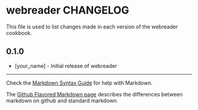 webreader CHANGELOG
===================

This file is used to list changes made in each version of the webreader cookbook.

0.1.0
-----
- [your_name] - Initial release of webreader

- - -
Check the [Markdown Syntax Guide](http://daringfireball.net/projects/markdown/syntax) for help with Markdown.

The [Github Flavored Markdown page](http://github.github.com/github-flavored-markdown/) describes the differences between markdown on github and standard markdown.
